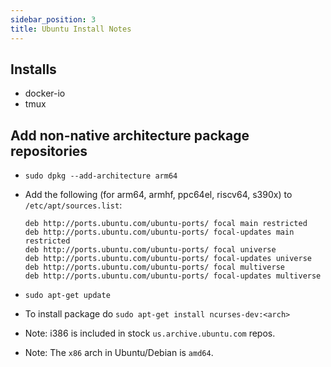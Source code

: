 ```yaml
---
sidebar_position: 3
title: Ubuntu Install Notes
---
```


## Installs

- docker-io
- tmux

## Add non-native architecture package repositories

- `sudo dpkg --add-architecture arm64`
- Add the following (for arm64, armhf, ppc64el, riscv64, s390x) to `/etc/apt/sources.list`:
  
   ```text
   deb http://ports.ubuntu.com/ubuntu-ports/ focal main restricted
   deb http://ports.ubuntu.com/ubuntu-ports/ focal-updates main restricted
   deb http://ports.ubuntu.com/ubuntu-ports/ focal universe
   deb http://ports.ubuntu.com/ubuntu-ports/ focal-updates universe
   deb http://ports.ubuntu.com/ubuntu-ports/ focal multiverse
   deb http://ports.ubuntu.com/ubuntu-ports/ focal-updates multiverse
   ```

- `sudo apt-get update`
- To install package do `sudo apt-get install ncurses-dev:<arch>`
- Note: i386 is included in stock `us.archive.ubuntu.com` repos.
- Note: The `x86` arch in Ubuntu/Debian is `amd64`.

